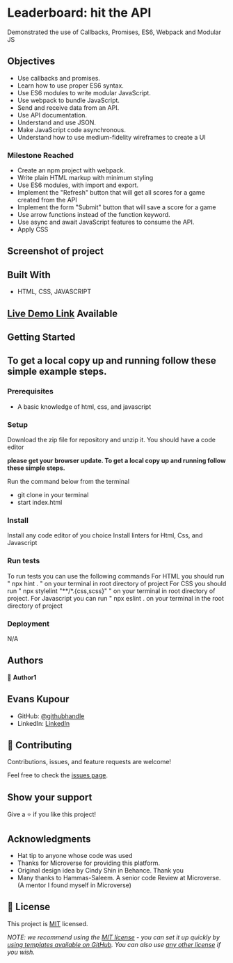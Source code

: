 # Leaderboard: hit the API

Demonstrated the use of Callbacks, Promises, ES6, Webpack and Modular JS

## Objectives
- Use callbacks and promises.
- Learn how to use proper ES6 syntax.
- Use ES6 modules to write modular JavaScript.
- Use webpack to bundle JavaScript.
- Send and receive data from an API.
- Use API documentation.
- Understand and use JSON.
- Make JavaScript code asynchronous.
- Understand how to use medium-fidelity wireframes to create a UI

### Milestone Reached
- Create an npm project with webpack.
- Write plain HTML markup with minimum styling
- Use ES6 modules, with import and export.
- Implement the "Refresh" button that will get all scores for a game created from the API
- Implement the form "Submit" button that will save a score for a game
- Use arrow functions instead of the function keyword.
- Use async and await JavaScript features to consume the API.
- Apply CSS

## Screenshot of project


## Built With

- HTML, CSS, JAVASCRIPT

## [Live Demo Link](https://doheera-kosi.github.io/Leaderboard-setup-project/dist/) Available


## Getting Started



## To get a local copy up and running follow these simple example steps.

### Prerequisites

* A basic knowledge of html, css, and javascript

### Setup

Download the zip file for repository and unzip it.
You should have a code editor

**please get your browser update. To get a local copy up and running follow these simple steps.**

Run the command below from the terminal

- git clone in your terminal
- start index.html

### Install

Install any code editor of you choice
Install linters for Html, Css, and Javascript

### Run tests

To run tests you can use the following commands
For HTML you should run " npx hint . " on your terminal in root directory of project
For CSS you should run " npx stylelint "**/*.{css,scss}" " on your terminal in root directory of project.
For Javascript you can run " npx eslint . on your terminal in the root directory of project

### Deployment

N/A

## Authors

👤 **Author1**
## Evans Kupour

- GitHub: [@githubhandle](https://github.com/doheera-kosi)
- LinkedIn: [LinkedIn](https://www.linkedin.com/in/evans-kupour-1879421a3/)

## 🤝 Contributing

Contributions, issues, and feature requests are welcome!

Feel free to check the [issues page](../../issues/).

## Show your support

Give a ⭐️ if you like this project!

## Acknowledgments

- Hat tip to anyone whose code was used
- Thanks for Microverse for providing this platform.
- Original design idea by Cindy Shin in Behance. Thank you
- Many thanks to Hammas-Saleem. A senior code Review at Microverse. (A mentor I found myself in Microverse)

## 📝 License

This project is [MIT](./LICENSE) licensed.

_NOTE: we recommend using the [MIT license](https://choosealicense.com/licenses/mit/) - you can set it up quickly by [using templates available on GitHub](https://docs.github.com/en/communities/setting-up-your-project-for-healthy-contributions/adding-a-license-to-a-repository). You can also use [any other license](https://choosealicense.com/licenses/) if you wish._